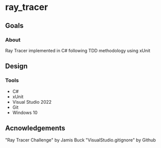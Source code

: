 # ray_tracer
## Goals
### About
Ray Tracer implemented in C# following TDD methodology using xUnit
## Design
### Tools
* C#
* xUnit
* Visual Studio 2022
* Git
* Windows 10
## Acnowledgements
"Ray Tracer Challenge" by Jamis Buck
"VisualStudio.gitignore" by Github